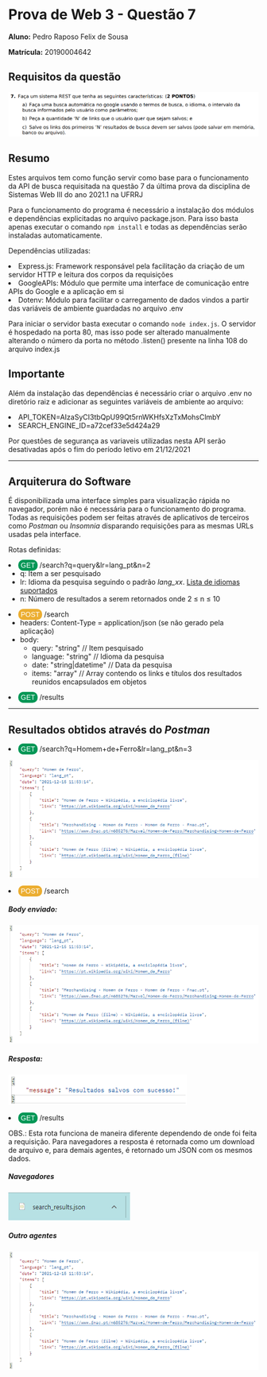 # Prova de Web 3 - Questão 7

**Aluno:** Pedro Raposo Felix de Sousa

**Matrícula:** 20190004642

## Requisitos da questão

![Questão 7 - Descrição](./public/questao7.png)

## Resumo

<p>Estes arquivos tem como função servir como base para o funcionamento da API de busca requisitada na questão 7 da última prova da disciplina de Sistemas Web III do ano 2021.1 na UFRRJ</p>

<p>Para o funcionamento do programa é necessário a instalação dos módulos e dependências explicitadas no arquivo package.json. Para isso basta apenas executar o comando <code>npm install</code> e todas as dependências serão instaladas automaticamente.</p>

Dependências utilizadas:

<li>Express.js: Framework responsável pela facilitação da criação de um servidor HTTP e leitura dos corpos da requisições</li>

<li>GoogleAPIs: Módulo que permite uma interface de comunicação entre APIs do Google e a aplicação em si</li>

<li>Dotenv: Módulo para facilitar o carregamento de dados vindos a partir das variáveis de ambiente guardadas no arquivo .env</li>

<p>Para iniciar o servidor basta executar o comando <code>node index.js</code>. O servidor é hospedado na porta 80, mas isso pode ser alterado manualmente alterando o número da porta no método .listen() presente na linha 108 do arquivo index.js</p>

## Importante

<p>Além da instalação das dependências é necessário criar o arquivo .env no diretório raiz e adicionar as seguintes variáveis de ambiente 
ao arquivo:</p>

<li>API_TOKEN=AIzaSyCI3tbQpU99Qt5rnWKHfsXzTxMohsClmbY</li>
<li>SEARCH_ENGINE_ID=a72cef33e5d424a29</li>

<p>Por questões de segurança as variaveis utilizadas nesta API serão desativadas após o fim do período letivo em 21/12/2021</p>

---

## Arquiterura do Software

<p>É disponibilizada uma interface simples para visualização rápida no navegador, porém não é necessária para o funcionamento do programa. Todas as requisições podem ser feitas através de aplicativos de terceiros como <i>Postman</i> ou <i>Insomnia</i> disparando requisições para as mesmas URLs usadas pela interface.</p>

Rotas definidas:

<li>
	<span style="font-family: 'Fira Sans', sans-serif ;background-color: #009756; padding: 3px 5px; border-radius: 10px; color: white">GET</span> /search?q=query&lr=lang_pt&n=2
	<ul>
		<li>q: Item a ser pesquisado</li>
		<li>lr: Idioma da pesquisa seguindo o padrão <i>lang_xx</i>. <a href="https://support.google.com/googleplay/android-developer/table/4419860?hl=pt">Lista de idiomas suportados</a></li>
		<li>n: Número de resultados a serem retornados onde 2 ≤ n ≤ 10</li>
	</ul>
</li>

<li>
	<span style="font-family: 'Fira Sans', sans-serif ;background-color: #ecae31; padding: 3px 5px; border-radius: 10px; color: white">POST</span> /search
	<ul>
		<li>headers: Content-Type = application/json (se não gerado pela aplicação)</li>
		<li>body: 
			<ul>
				<li>query: "string" // Item pesquisado</li>
				<li>language: "string" // Idioma da pesquisa</li>
				<li>date: "string|datetime" // Data da pesquisa</li>
				<li>items: "array" // Array contendo os links e títulos dos resultados reunidos encapsulados em objetos</li>
			</ul>
		</li>
	</ul>
</li>

<li>
	<span style="font-family: 'Fira Sans', sans-serif ;background-color: #009756; padding: 3px 5px; border-radius: 10px; color: white">GET</span> /results
</li>

---

## Resultados obtidos através do *Postman*

<li><span style="font-family: 'Fira Sans', sans-serif ;background-color: #009756; padding: 3px 5px; border-radius: 10px; color: white">GET</span> /search?q=Homem+de+Ferro&lr=lang_pt&n=3</li>

![Exemplo 1](./public/examples/get_search.png)

<li><span style="font-family: 'Fira Sans', sans-serif ;background-color: #ecae31; padding: 3px 5px; border-radius: 10px; color: white">POST</span> /search</li>

##### Body enviado:

![Exemplo 2 - Body](./public/examples/post_search_in.png)

##### Resposta:

![Exemplo 2 - Responsta](./public/examples/post_search_out.png)

<li>
	<span style="font-family: 'Fira Sans', sans-serif ;background-color: #009756; padding: 3px 5px; border-radius: 10px; color: white">GET</span> /results
</li>

<p>OBS.: Esta rota funciona de maneira diferente dependendo de onde foi feita a requisição. Para navegadores a resposta é retornada como um download de arquivo e, para demais agentes, é retornado um JSON com os mesmos dados.</p>

##### Navegadores

![Exemplo 3 - Navegador](./public/examples/get_results_browser.png)

##### Outro agentes

![Exemplo 3 - Outros Agentes](./public/examples/get_results_oa.png)
